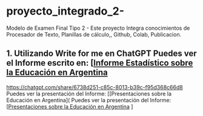 # proyecto_integrado_2-
 Modelo de Examen Final Tipo 2 - Este proyecto Integra conocimientos de Procesador de Texto, Planillas de cálculo,, Github, Colab, Publicacion.
## 1. Utilizando Write for me en ChatGPT Puedes ver el Informe escrito en: [[Informe Estadístico sobre la Educación en Argentina]()
https://chatgpt.com/share/6738d251-c85c-8013-b39c-f95d368c66d8
Puedes ver la presentación del Informe: [[Presentaciones sobre la Educación en Argentina]( Puedes ver la presentación del Informe: [[Presentaciones sobre la Educación en Argentina]( https://gamma.app/docs/Analisis-de-la-Educacion-en-Argentina-4okp5emk6yhji82) ]
